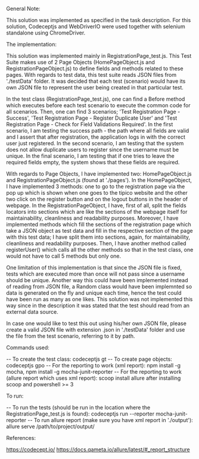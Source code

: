 General Note:

This solution was implemented as specified in the task description. For this solution, Codeceptjs and WebDriverIO were used together with selenium standalone
using ChromeDriver. 

The implementation: 

This solution was implemented mainly in RegistrationPage_test.js. This Test Suite makes use of 2 Page Objects (HomePageObject.js and RegistrationPageObject.js) 
to define fields and methods related to these pages. With regards to test data, this test suite reads JSON files from './testData' folder. It was decided that
each test (scenario) would have its own JSON file to represent the user being created in that particular test. 

In the test class (RegistrationPage_test.js), one can find a Before method which executes before each test scenario to execute the common code for all scenarios. Then, one can find
3 scenarios; 'Test Registration Page - Success', 'Test Registration Page - Register Duplicate User' and 
'Test Registration Page - Check for Field Validations Required'. In the first scenario, I am testing the success path - the path where all fields are valid
and I assert that after registration, the application logs in with the correct user just registered. In the second scenario, I am testing that the system 
does not allow duplicate users to register since the username must be unique. In the final scenario, I am testing that if one tries to leave the required
fields empty, the system shows that these fields are required. 

With regards to Page Objects, I have implemented two: HomePageObject.js and RegistrationPageObject.js (found at './pages'). In the HomePageObject, I have 
implemented 3 methods: one to go to the registration page via the pop up which is shown when one goes to the tipico website and the other two click on the 
register button and on the logout buttons in the header of webpage. In the RegistrationPageObject, I have, first of all, split the fields locators into 
sections which are like the sections of the webpage itself for maintainability, cleanliness and readability purposes. Moreover, I have implemented methods 
which fill the sections of the registration page which take a JSON object as test data and fill in the respective section of the page with this test data; 
I have split them into sections, again, for maintainability, cleanliness and readability purposes. Then, I have another method called registerUser() which 
calls all the other methods so that in the test class, one would not have to call 5 methods but only one. 

One limitation of this implementation is that since the JSON file is fixed, tests which are executed more than once will not pass since a username should be 
unique. Another way this could have been implemented instead of reading from JSON file, a Random class would have been implemnted so data is generated on the 
fly and unique each time, hence the test could have been run as many as one likes. This solution was not implemented this way since in the description it was 
stated that the test should read from an external data source.  

In case one would like to test this out using his/her own JSON file, please create a valid JSON file with extension .json in './testData' folder and use the file
from the test scenario, referring to it by path. 

Commands used: 

-- To create the test class: codeceptjs gt
-- To create page objects: codeceptjs gpo
-- For the reporting to work (xml report): npm install -g mocha, npm install -g mocha-junit-reporter
-- For the reporting to work (allure report which uses xml report): scoop install allure after installing scoop and powershell >= 3

To run: 

-- To run the tests (should be run in the location where the RegistrationPage_test.js is found): codeceptjs run --reporter mocha-junit-reporter
-- To run allure report (make sure you have xml report in './output'): allure serve /path/to/project/output/

References:

https://codecept.io/
https://docs.qameta.io/allure/latest/#_report_structure